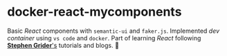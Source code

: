 # docker-react-mycomponents
Basic *React* components with `semantic-ui` and `faker.js`. Implemented *dev container* using `vs code` and `docker`. Part of learning *React* following [**Stephen Grider**'s](https://www.udemy.com/user/sgslo/) tutorials and blogs. :melon:
